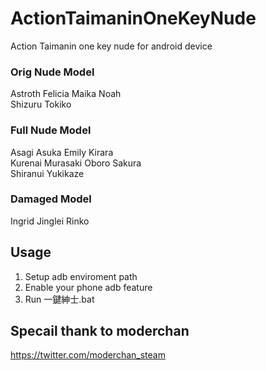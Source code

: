 # ActionTaimaninOneKeyNude
Action Taimanin one key nude for android device

### Orig Nude Model
Astroth Felicia Maika Noah\
Shizuru Tokiko

### Full Nude Model
Asagi Asuka Emily Kirara\
Kurenai Murasaki Oboro Sakura\
Shiranui Yukikaze

### Damaged Model
Ingrid Jinglei Rinko

## Usage
1. Setup adb enviroment path
2. Enable your phone adb feature
3. Run 一鍵紳士.bat

## Specail thank to moderchan
https://twitter.com/moderchan_steam
